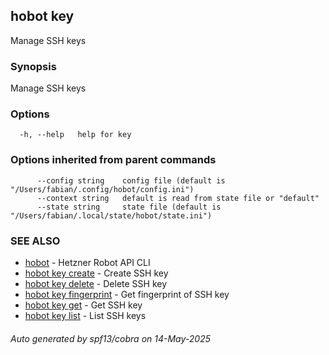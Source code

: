 ## hobot key

Manage SSH keys

### Synopsis

Manage SSH keys

### Options

```
  -h, --help   help for key
```

### Options inherited from parent commands

```
      --config string    config file (default is "/Users/fabian/.config/hobot/config.ini")
      --context string   default is read from state file or "default"
      --state string     state file (default is "/Users/fabian/.local/state/hobot/state.ini")
```

### SEE ALSO

* [hobot](hobot.md)	 - Hetzner Robot API CLI
* [hobot key create](hobot_key_create.md)	 - Create SSH key
* [hobot key delete](hobot_key_delete.md)	 - Delete SSH key
* [hobot key fingerprint](hobot_key_fingerprint.md)	 - Get fingerprint of SSH key
* [hobot key get](hobot_key_get.md)	 - Get SSH key
* [hobot key list](hobot_key_list.md)	 - List SSH keys

###### Auto generated by spf13/cobra on 14-May-2025
